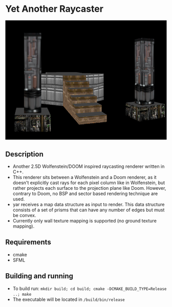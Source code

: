 # Yet Another Raycaster

![alt text](/other/doom_stairs_render_crop.png)

## Description

- Another 2.5D Wolfenstein/DOOM inspired raycasting renderer written in C++.
- This renderer sits between a Wolfenstein and a Doom renderer, as it doesn't explicitly cast rays for each pixel column like in Wolfenstein, but rather projects each surface to the projection plane like Doom. However, contrary to Doom, no BSP and sector based rendering technique are used.
- yar receives a map data structure as input to render. This data structure consists of a set of prisms that can have any number of edges but must be convex.
- Currently only wall texture mapping is supported (no ground texture mapping).

## Requirements

- cmake
- SFML

## Building and running

- To build run: `mkdir build; cd build; cmake -DCMAKE_BUILD_TYPE=Release ..; make`
- The executable will be located in `/build/bin/release`
